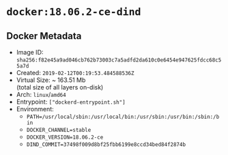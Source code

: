 # `docker:18.06.2-ce-dind`

## Docker Metadata

- Image ID: `sha256:f82e45a9ad046cb762b73003c7a5adfd2da610c0e6454e947625fdcc68c55a7d`
- Created: `2019-02-12T00:19:53.484588536Z`
- Virtual Size: ~ 163.51 Mb  
  (total size of all layers on-disk)
- Arch: `linux`/`amd64`
- Entrypoint: `["dockerd-entrypoint.sh"]`
- Environment:
  - `PATH=/usr/local/sbin:/usr/local/bin:/usr/sbin:/usr/bin:/sbin:/bin`
  - `DOCKER_CHANNEL=stable`
  - `DOCKER_VERSION=18.06.2-ce`
  - `DIND_COMMIT=37498f009d8bf25fbb6199e8ccd34bed84f2874b`

